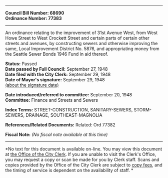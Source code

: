 * * * * *  
  
**Council Bill Number: [](#h0)[](#h2)68690**   
**Ordinance Number: 77383**  
  
* * * * *  
  
An ordinance relating to the improvement of 31st Avenue West, from West Howe Street to West Crockett Street and certain parts of certain other streets and avenues, by constructing sewers and otherwise improving the same, Local Improvement District No. 5876, and appropriating money from the Seattle Sewer Bonds 1946 Fund in aid thereof.  
  
**Status:** Passed   
**Date passed by Full Council:** September 27, 1948   
**Date filed with the City Clerk:** September 29, 1948   
**Date of Mayor's signature:** September 29, 1948   
[(about the signature date)](/~public/approvaldate.htm)   
  
  
**Date introduced/referred to committee:** September 20, 1948   
**Committee:** Finance and Streets and Sewers   
  
**Index Terms:** STREET-CONSTRUCTION, SANITARY-SEWERS, STORM-SEWERS, DRAINAGE, SOUTHEAST-MAGNOLIA  
  
**References/Related Documents:** Related: Ord 77382  
  
**Fiscal Note:** *(No fiscal note available at this time)*  
  
* * * * *  
  
*No text for this document is available on-line. You may view this document at [the Office of the City Clerk](http://www.seattle.gov/leg/clerk/contactUs.htm). If you are unable to visit the Clerk's Office, you may request a copy or scan be made for you by Clerk staff. Scans and copies provided by the Office of the City Clerk are subject to [copy fees](http://clerk.seattle.gov/~public/clerkfees.htm), and the timing of service is dependent on the availability of staff. *  
  
  
